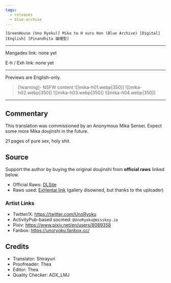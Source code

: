 ```yaml
---
tags:
  - releases
  - blue-archive
---
```

`[GreenHouse (Uno Ryoku)] Mika to H suru Hon (Blue Archive) [Digital] [English] [Pinandhita 論理型]`

---

Mangadex link: none yet

E-h / Exh link: none yet

---

Previews are English-only.

> [!warning]- NSFW content
> ![[mika-h01.webp|350]] ![[mika-h02.webp|350]]
> ![[mika-h03.webp|350]] ![[mika-h04.webp|350]]

---

## Commentary

This translation was commissioned by an Anonymous Mika Sensei. Expect some more Mika doujinshi in the future.

21 pages of pure sex, holy shit.

## Source

Support the author by buying the original doujinshi from **official raws** linked below.

- Official Raws: [DLSite](https://www.dlsite.com/maniax/work/=/product_id/RJ01086176.html)
- Raws used: [ExHentai link](https://exhentai.org/g/2643888/77d67e5d76/) (gallery disowned, but thanks to the uploader)

### Artist Links

- Twitter/X: https://twitter.com/UnoRyoku
- ActivityPub-based socmed: `@UnoRyoku@misskey.io`
- Pixiv: https://www.pixiv.net/en/users/8089358
- Fanbox: https://unoryoku.fanbox.cc/

## Credits

- Translator: Shirayuri
- Proofreader: Thea
- Editor: Thea
- Quality Checker: ADX_LMJ